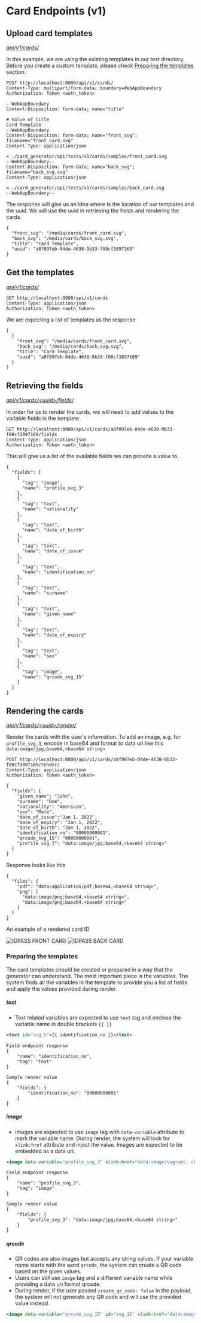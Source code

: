 # Card Endpoints (v1)


## Upload card templates
_[api/v1/cards/](http://localhost:8000/api/v1/cards/)_

In this example, we are using the existing templates in our test directory. Before you create a custom template, please check [Preparing the templates](#Preparing-the-templates) section.
```http request
POST http://localhost:8000/api/v1/cards/
Content-Type: multipart/form-data; boundary=WebAppBoundary
Authorization: Token <auth_token>

--WebAppBoundary
Content-Disposition: form-data; name="title"

# Value of title
Card Template
--WebAppBoundary
Content-Disposition: form-data; name="front_svg"; filename="front_card.svg"
Content-Type: application/json

< ./card_generator/api/tests/v1/cards/samples/front_card.svg
--WebAppBoundary--
Content-Disposition: form-data; name="back_svg"; filename="back_svg.svg"
Content-Type: application/json

< ./card_generator/api/tests/v1/cards/samples/back_card.svg
--WebAppBoundary--
```

The response will give us an idea where is the location of our templates and the uuid.
We will use the uuid in retrieving the fields and rendering the cards.
```http response
{
  "front_svg": "/media/cards/front_card.svg",
  "back_svg": "/media/cards/back_svg.svg",
  "title": "Card Template",
  "uuid": "a8f097eb-04de-4638-9b33-f08cf3897169"
}
```

## Get the templates
_[api/v1/cards/](http://localhost:8000/api/v1/cards/)_

```http request
GET http://localhost:8000/api/v1/cards
Content-Type: application/json
Authorization: Token <auth_token>
```

We are expecting a list of templates as the response

```http response
[
  {
    "front_svg": "/media/cards/front_card.svg",
    "back_svg": "/media/cards/back_svg.svg",
    "title": "Card Template",
    "uuid": "a8f097eb-04de-4638-9b33-f08cf3897169"
  }
]
```

## Retrieving the fields
_[api/v1/cards/\<uuid>/fields/](http://localhost:8000/api/v1/cards/<uuid>/fields/)_

In order for us to render the cards, we will need to add values to the variable fields in the template.

```http request
GET http://localhost:8000/api/v1/cards/a8f097eb-04de-4638-9b33-f08cf3897169/fields
Content-Type: application/json
Authorization: Token <auth_token>
```

This will give us a list of the available fields we can provide a value to.

```http response
{
  "fields": [
    {
      "tag": "image",
      "name": "profile_svg_3"
    },
    {
      "tag": "text",
      "name": "nationality"
    },
    {
      "tag": "text",
      "name": "date_of_birth"
    },
    {
      "tag": "text",
      "name": "date_of_issue"
    },
    {
      "tag": "text",
      "name": "identification_no"
    },
    {
      "tag": "text",
      "name": "surname"
    },
    {
      "tag": "text",
      "name": "given_name"
    },
    {
      "tag": "text",
      "name": "date_of_expiry"
    },
    {
      "tag": "text",
      "name": "sex"
    },
    {
      "tag": "image",
      "name": "qrcode_svg_15"
    }
  ]
}
```

## Rendering the cards
_[api/v1/cards/\<uuid>/render/](http://localhost:8000/api/v1/cards/<uuid>/render/)_

Render the cards with the user's information. To add an image, e.g. for `profile_svg_3`, encode in base64 and format to data uri like this `data:image/jpg;base64,<base64 string>`

```http request
POST http://localhost:8000/api/v1/cards/a8f097eb-04de-4638-9b33-f08cf3897169/render/
Content-Type: application/json
Authorization: Token <auth_token>

{
  "fields": {
    "given_name": "John",
    "surname": "Doe",
    "nationality": "American",
    "sex": "Male",
    "date_of_issue":"Jan 1, 2022",
    "date_of_expiry": "Jan 1, 2022",
    "date_of_birth": "Jan 1, 2022",
    "identification_no": "00000000001",
    "qrcode_svg_15": "00000000001",
    "profile_svg_3": "data:image/jpg;base64,<base64 string>"
  }
}
```
 Response looks like this

```http response
{
  "files": {
    "pdf": "data:application/pdf;base64,<base64 string>",
    "png": [
      "data:image/png;base64,<base64 string>",
      "data:image/png;base64,<base64 string>"
    ]
  }
}
```

An example of a rendered card ID

![IDPASS FRONT CARD](../../tests/v1/cards/samples/idpass_front.png)
![IDPASS BACK CARD](../../tests/v1/cards/samples/idpass_back.png)


### Preparing the templates

The card templates should be created or prepared in a way that the generator can understand. The most important piece is the variables.
The system finds all the variables in the template to provide you a list of fields and apply the values provided during render.

##### text
- Text related variables are expected to use `text` tag and enclose the variable name in double brackets `{{ }}`
```svg
<text id="svg_5">{{ identification_no }}</text>
```
```
Field endpoint response
{
    "name": "identification_no",
    "tag": "text"
}

Sample render value
{
    "fields": {
        "identification_no": "00000000001"
    }
}
```

##### image
- Images are expected to use `image` tag with `data-variable` attribute to mark the variable name. During render, the system will look for `xlink:href` attribute and inject the value. Images are expected to be embedded as a data uri.
```svg
<image data-variable="profile_svg_3" xlink:href="data:image/svg+xml; charset=utf8, <base64 string>"/>
```
```
Field endpoint response
{
    "name": "profile_svg_3",
    "tag": "image"
}

Sample render value
{
    "fields": {
        "profile_svg_3": "data:image/jpg;base64,<base64 string>"
    }
}
```

##### qrcode
- QR codes are also images but accepts any string values. If your variable name starts with the word `qrcode`, the system can create a QR code based on the given values.
- Users can still use `image` tag and a different variable name while providing a data uri format qrcode.
- During render, if the user passed `create_qr_code: false` in the payload, the system will not generate any QR code and will use the provided value instead.

```svg
<image data-variable="qrcode_svg_15" id="svg_15" xlink:href="data:image/svg+xml; charset=utf8,<base64 string>"/>
```
